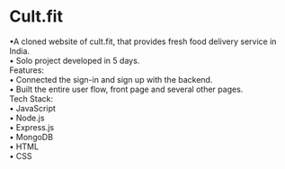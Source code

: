 # Cult.fit
•A cloned website of cult.fit, that provides fresh food delivery service in India. <br>
• Solo project developed in 5 days. <br>
Features:<br>
• Connected the sign-in and sign up with the backend.<br>
• Built the entire user flow, front page and several other pages.
<br>
Tech Stack: <br>
• JavaScript <br>
• Node.js <br>
• Express.js <br>
• MongoDB <br>
• HTML <br>
• CSS <br>

